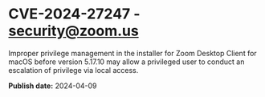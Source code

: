 # CVE-2024-27247 - security@zoom.us

Improper privilege management in the installer for Zoom Desktop Client for macOS before version 5.17.10 may allow a privileged user to conduct an escalation of privilege via local access.

**Publish date:** 2024-04-09
